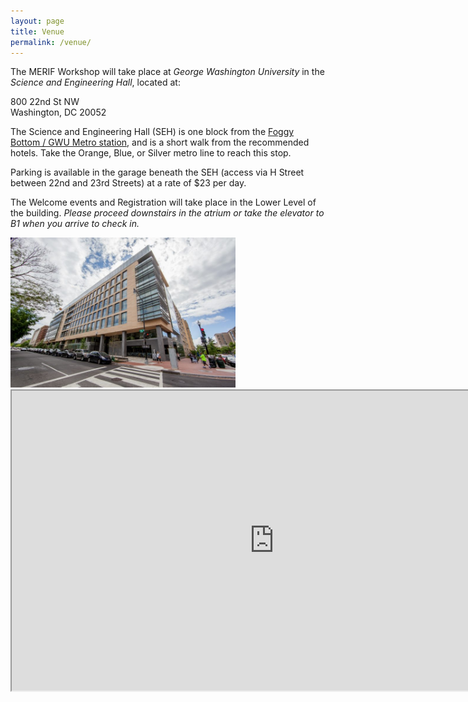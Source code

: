 ```yaml
---
layout: page
title: Venue
permalink: /venue/
---
```

<div class="wrapper" markdown="0"><div class="footer-col-wrapper">
<div class="footer-col two-col-1">
<p>The MERIF Workshop will take place at <i>George Washington University</i> in the <i>Science and Engineering Hall</i>, located at:</p>
<p>800 22nd St NW<br>
	Washington, DC 20052
</p>
<p>The Science and Engineering Hall (SEH) is one block from the <a href="https://www.wmata.com/rider-guide/stations/foggy-bottom.cfm">Foggy Bottom / GWU Metro station</a>, and is a short walk from the recommended hotels.  Take the Orange, Blue, or Silver metro line to reach this stop.
</p>
<p>Parking is available in the garage beneath the SEH (access via H Street between 22nd and 23rd Streets) at a rate of $23 per day.</p>
<p>The Welcome events and Registration will take place in the Lower Level of the building. <i>Please proceed downstairs in the atrium or take the elevator to B1 when you arrive to check in.</i></p>
</div>
<div class="footer-col two-col-2">
    <img src="/images/seh.jpg" width="360px" class="rounded-image-right" >
</div>
</div></div>


<iframe src="https://www.google.com/maps/d/u/0/embed?mid=1PCp6ct2YK17iXsXTkSPhjaZQYRsBR2o9" width="840" height="480"></iframe>